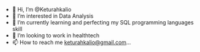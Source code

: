 - 👋 Hi, I’m @Keturahkalio
- 👀 I’m interested in Data Analysis
- 🌱 I’m currently learning and perfecting my SQL programming languages skill
- 💞️ I’m looking to work in healthtech
- 📫 How to reach me keturahkalio@gmail.com...

<!---
Keturahkalio/Keturahkalio is a ✨ special ✨ repository because its `README.md` (this file) appears on your GitHub profile.
You can click the Preview link to take a look at your changes.
--->
